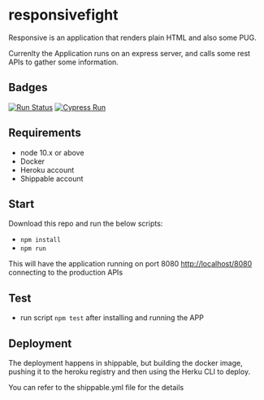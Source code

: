 # responsivefight

Responsive is an application that renders plain HTML and also some PUG.

Currenlty the Application runs on an express server, and calls some rest APIs to gather some information.

## Badges
[![Run Status](https://api.shippable.com/projects/5e83cded63e1b90007e8ad3e/badge?branch=master)](https://app.shippable.com/github/ale-sanchez-g/responsivefight/dashboard/insights) [![Cypress Run](https://img.shields.io/badge/cypress-dashboard-brightgreen.svg)]()

## Requirements

- node 10.x or above
- Docker
- Heroku account
- Shippable account

## Start

Download this repo and run the below scripts:

- `npm install`
- `npm run`

This will have the application running on port 8080 <http://localhost/8080> connecting to the production APIs

## Test

- run script `npm test` after installing and running the APP

## Deployment

The deployment happens in shippable, but building the docker image, pushing it to the heroku registry and then using the Herku CLI to deploy.

You can refer to the shippable.yml file for the details